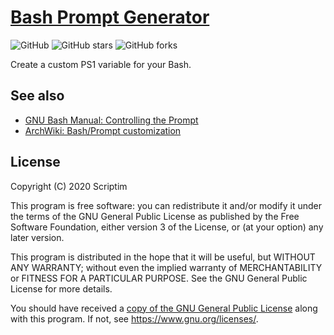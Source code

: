 # [Bash Prompt Generator](https://scriptim.github.io/bash-prompt-generator)

![GitHub](https://img.shields.io/github/license/Scriptim/bash-prompt-generator)
![GitHub stars](https://img.shields.io/github/stars/Scriptim/bash-prompt-generator?style=social)
![GitHub forks](https://img.shields.io/github/forks/Scriptim/bash-prompt-generator?style=social)

Create a custom PS1 variable for your Bash.

## See also

- [GNU Bash Manual: Controlling the Prompt](https://www.gnu.org/software/bash/manual/html_node/Controlling-the-Prompt.html)
- [ArchWiki: Bash/Prompt customization](https://wiki.archlinux.org/index.php/Bash/Prompt_customization)

## License

Copyright (C) 2020 Scriptim

This program is free software: you can redistribute it and/or modify it under the terms of the GNU General Public License as published by the Free Software Foundation, either version 3 of the License, or (at your option) any later version.

This program is distributed in the hope that it will be useful, but WITHOUT ANY WARRANTY; without even the implied warranty of    MERCHANTABILITY or FITNESS FOR A PARTICULAR PURPOSE.  See the GNU General Public License for more details.

You should have received a [copy of the GNU General Public License](./LICENSE) along with this program.  If not, see <https://www.gnu.org/licenses/>.

